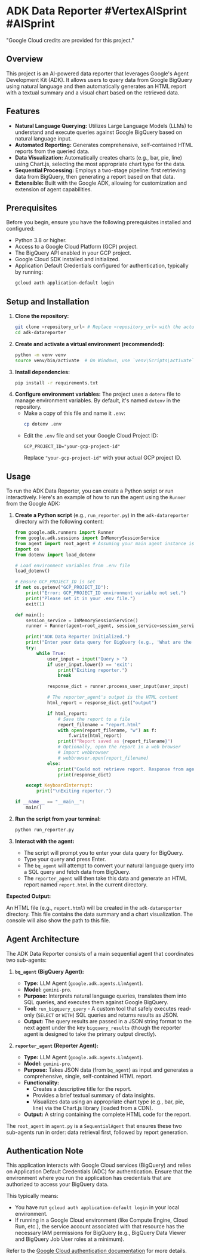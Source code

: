 # ADK Data Reporter #VertexAISprint #AISprint

"Google Cloud credits are provided for this project."

## Overview

This project is an AI-powered data reporter that leverages Google's Agent Development Kit (ADK). It allows users to query data from Google BigQuery using natural language and then automatically generates an HTML report with a textual summary and a visual chart based on the retrieved data.

## Features

- **Natural Language Querying:** Utilizes Large Language Models (LLMs) to understand and execute queries against Google BigQuery based on natural language input.
- **Automated Reporting:** Generates comprehensive, self-contained HTML reports from the queried data.
- **Data Visualization:** Automatically creates charts (e.g., bar, pie, line) using Chart.js, selecting the most appropriate chart type for the data.
- **Sequential Processing:** Employs a two-stage pipeline: first retrieving data from BigQuery, then generating a report based on that data.
- **Extensible:** Built with the Google ADK, allowing for customization and extension of agent capabilities.

## Prerequisites

Before you begin, ensure you have the following prerequisites installed and configured:

- Python 3.8 or higher.
- Access to a Google Cloud Platform (GCP) project.
- The BigQuery API enabled in your GCP project.
- Google Cloud SDK installed and initialized.
- Application Default Credentials configured for authentication, typically by running:
  ```bash
  gcloud auth application-default login
  ```

## Setup and Installation

1.  **Clone the repository:**
    ```bash
    git clone <repository_url> # Replace <repository_url> with the actual URL
    cd adk-datareporter
    ```
2.  **Create and activate a virtual environment (recommended):**
    ```bash
    python -m venv venv
    source venv/bin/activate  # On Windows, use `venv\Scripts\activate`
    ```
3.  **Install dependencies:**
    ```bash
    pip install -r requirements.txt
    ```
4.  **Configure environment variables:**
    The project uses a `dotenv` file to manage environment variables. By default, it's named `dotenv` in the repository.
    *   Make a copy of this file and name it `.env`:
        ```bash
        cp dotenv .env
        ```
    *   Edit the `.env` file and set your Google Cloud Project ID:
        ```
        GCP_PROJECT_ID="your-gcp-project-id"
        ```
        Replace `"your-gcp-project-id"` with your actual GCP project ID.

## Usage

To run the ADK Data Reporter, you can create a Python script or run interactively. Here's an example of how to run the agent using the `Runner` from the Google ADK:

1.  **Create a Python script** (e.g., `run_reporter.py`) in the `adk-datareporter` directory with the following content:

    ```python
    from google.adk.runners import Runner
    from google.adk.sessions import InMemorySessionService
    from agent import root_agent # Assuming your main agent instance is root_agent in agent.py
    import os
    from dotenv import load_dotenv

    # Load environment variables from .env file
    load_dotenv()

    # Ensure GCP_PROJECT_ID is set
    if not os.getenv("GCP_PROJECT_ID"):
        print("Error: GCP_PROJECT_ID environment variable not set.")
        print("Please set it in your .env file.")
        exit(1)

    def main():
        session_service = InMemorySessionService()
        runner = Runner(agent=root_agent, session_service=session_service)

        print("ADK Data Reporter Initialized.")
        print("Enter your data query for BigQuery (e.g., 'What are the total sales per product category last quarter?'):")
        try:
            while True:
                user_input = input("Query > ")
                if user_input.lower() == 'exit':
                    print("Exiting reporter.")
                    break

                response_dict = runner.process_user_input(user_input)

                # The reporter_agent's output is the HTML content
                html_report = response_dict.get("output")

                if html_report:
                    # Save the report to a file
                    report_filename = "report.html"
                    with open(report_filename, "w") as f:
                        f.write(html_report)
                    print(f"Report saved as {report_filename}")
                    # Optionally, open the report in a web browser
                    # import webbrowser
                    # webbrowser.open(report_filename)
                else:
                    print("Could not retrieve report. Response from agent:")
                    print(response_dict)

        except KeyboardInterrupt:
            print("\nExiting reporter.")

    if __name__ == "__main__":
        main()
    ```

2.  **Run the script from your terminal:**
    ```bash
    python run_reporter.py
    ```

3.  **Interact with the agent:**
    *   The script will prompt you to enter your data query for BigQuery.
    *   Type your query and press Enter.
    *   The `bq_agent` will attempt to convert your natural language query into a SQL query and fetch data from BigQuery.
    *   The `reporter_agent` will then take this data and generate an HTML report named `report.html` in the current directory.

**Expected Output:**

An HTML file (e.g., `report.html`) will be created in the `adk-datareporter` directory. This file contains the data summary and a chart visualization. The console will also show the path to this file.

## Agent Architecture

The ADK Data Reporter consists of a main sequential agent that coordinates two sub-agents:

1.  **`bq_agent` (BigQuery Agent):**
    *   **Type:** LLM Agent (`google.adk.agents.LlmAgent`).
    *   **Model:** `gemini-pro`.
    *   **Purpose:** Interprets natural language queries, translates them into SQL queries, and executes them against Google BigQuery.
    *   **Tool:** `run_bigquery_query` - A custom tool that safely executes read-only (`SELECT` or `WITH`) SQL queries and returns results as JSON.
    *   **Output:** The query results are passed in a JSON string format to the next agent under the key `bigquery_results` (though the reporter agent is designed to take the primary output directly).

2.  **`reporter_agent` (Reporter Agent):**
    *   **Type:** LLM Agent (`google.adk.agents.LlmAgent`).
    *   **Model:** `gemini-pro`.
    *   **Purpose:** Takes JSON data (from `bq_agent`) as input and generates a comprehensive, single, self-contained HTML report.
    *   **Functionality:**
        *   Creates a descriptive title for the report.
        *   Provides a brief textual summary of data insights.
        *   Visualizes data using an appropriate chart type (e.g., bar, pie, line) via the Chart.js library (loaded from a CDN).
    *   **Output:** A string containing the complete HTML code for the report.

The `root_agent` in `agent.py` is a `SequentialAgent` that ensures these two sub-agents run in order: data retrieval first, followed by report generation.

## Authentication Note

This application interacts with Google Cloud services (BigQuery) and relies on Application Default Credentials (ADC) for authentication. Ensure that the environment where you run the application has credentials that are authorized to access your BigQuery data.

This typically means:
- You have run `gcloud auth application-default login` in your local environment.
- If running in a Google Cloud environment (like Compute Engine, Cloud Run, etc.), the service account associated with that resource has the necessary IAM permissions for BigQuery (e.g., BigQuery Data Viewer and BigQuery Job User roles at a minimum).

Refer to the [Google Cloud authentication documentation](https://cloud.google.com/docs/authentication/provide-credentials-adc) for more details.


